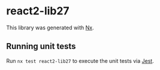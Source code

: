# react2-lib27

This library was generated with [Nx](https://nx.dev).

## Running unit tests

Run `nx test react2-lib27` to execute the unit tests via [Jest](https://jestjs.io).
